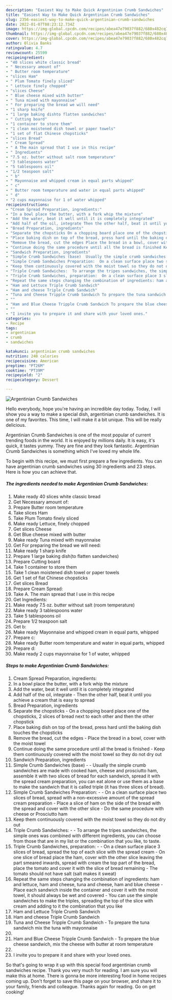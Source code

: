 ```yaml
---
description: "Easiest Way to Make Quick Argentinian Crumb Sandwiches"
title: "Easiest Way to Make Quick Argentinian Crumb Sandwiches"
slug: 2356-easiest-way-to-make-quick-argentinian-crumb-sandwiches
date: 2022-01-07T08:23:12.734Z
image: https://img-global.cpcdn.com/recipes/abea47e79037f882/680x482cq70/argentinian-crumb-sandwiches-recipe-main-photo.jpg
thumbnail: https://img-global.cpcdn.com/recipes/abea47e79037f882/680x482cq70/argentinian-crumb-sandwiches-recipe-main-photo.jpg
cover: https://img-global.cpcdn.com/recipes/abea47e79037f882/680x482cq70/argentinian-crumb-sandwiches-recipe-main-photo.jpg
author: Olivia Banks
ratingvalue: 4.7
reviewcount: 25599
recipeingredient:
- "40 slices white classic bread"
- " Necessary amount of"
- " Butter room temperature"
- "slices Ham"
- " Plum Tomato finely sliced"
- " Lettuce finely chopped"
- "slices Cheese"
- " Blue cheese mixed with butter"
- " Tuna mixed with mayonnaise"
- " For preparing the bread we will need"
- "1 sharp knife"
- "1 large baking dishto flatten sandwiches"
- " Cutting board"
- "1 container to store them"
- "1 clean moistened dish towel or paper towels"
- "1 set of flat Chinese chopsticks"
- "slices Bread"
- " Cream Spread"
- " A The main spread that I use in this recipe"
- " Ingredients"
- "7.5 oz. butter without salt room temperature"
- "3 tablespoons water"
- "5 tablespoons oil"
- "1/2 teaspoon salt"
- " b"
- " Mayonnaise and whipped cream in equal parts whipped"
- " c"
- " Butter room temperature and water in equal parts whipped"
- " d"
- "2 cups mayonnaise for 1 of water whipped"
recipeinstructions:
- "Cream Spread Preparation, ingredients:"
- "In a bowl place the butter, with a fork whip the mixture"
- "Add the water, beat it well until it is completely integrated"
- "Add half of the oil, integrate Then the other half, beat it until you achieve a cream that is easy to spread"
- "Bread Preparation, ingredients"
- "Separate the chopsticks On a chopping board place one of the chopsticks, 2 slices of bread next to each other and then the other chopstick"
- "Place baking dish on top of the bread, press hard until the baking dish touches the chopsticks"
- "Remove the bread, cut the edges Place the bread in a bowl, cover with the moist towel"
- "Continue doing the same procedure until all the bread is finished Keep them continuously covered with the moist towel so they do not dry out"
- "Sandwich Preparation, ingredients"
- "Simple Crumb Sandwiches (base)  Usually the simple crumb sandwiches are made with cooked ham, cheese and prosciutto ham, assemble it with two slices of bread for each sandwich, spread it with the spread cream preparation, you can eat alone or use them as a base to make the sandwich that it is called triple (it has three slices of bread)."
- "Simple Crumb Sandwiches Preparation:  On a clean surface place two slices of bread, spread with a non-excessive amount of the spread cream preparation Place a slice of ham on the side of the bread with the spread and cover with the other slice Do the same procedure with cheese or Prosciutto ham"
- "Keep them continuously covered with the moist towel so they do not dry out"
- "Triple Crumb Sandwiches:  To arrange the tripes sandwiches, the simple ones was combined with different ingredients, you can choose from those that are in my list or the combination that you like, to taste."
- "Triple Crumb Sandwiches, preparation:  On a clean surface place 3 slices of bread, spread the top of each slice with the spread cream On one slice of bread place the ham, cover with the other slice leaving the part smeared inwards, spread with cream the top part of the bread, place the tomato and cover it with the slice of bread remaining The tomato should not have salt (salt makes it sweat)"
- "Repeat the same steps changing the combination of ingredients: ham and lettuce, ham and cheese, tuna and cheese, ham and blue cheese Place each sandwich inside the container and cover it with the moist towel, it should always be wet and covered You can use the simple sandwiches to make the triples, spreading the top of the slice with cream and adding to it the combination that you like"
- "Ham and Lettuce Triple Crumb Sandwich"
- "Ham and cheese Triple Crumb Sandwich"
- "Tuna and Cheese Tripple Crumb Sandwich To prepare the tuna sandwich mix the tuna with mayonnaise"
- ""
- "Ham and Blue Cheese Tripple Crumb Sandwich To prepare the blue cheese sandwich, mix the cheese with butter at room temperature"
- ""
- "I invite you to prepare it and share with your loved ones."
categories:
- Recipe
tags:
- argentinian
- crumb
- sandwiches

katakunci: argentinian crumb sandwiches 
nutrition: 248 calories
recipecuisine: American
preptime: "PT26M"
cooktime: "PT39M"
recipeyield: "2"
recipecategory: Dessert

---
```



![Argentinian Crumb Sandwiches](https://img-global.cpcdn.com/recipes/abea47e79037f882/680x482cq70/argentinian-crumb-sandwiches-recipe-main-photo.jpg)

Hello everybody, hope you're having an incredible day today. Today, I will show you a way to make a special dish, argentinian crumb sandwiches. It is one of my favorites. This time, I will make it a bit unique. This will be really delicious.

Argentinian Crumb Sandwiches is one of the most popular of current trending foods in the world. It is enjoyed by millions daily. It is easy, it's quick, it tastes yummy. They are fine and they look fantastic. Argentinian Crumb Sandwiches is something which I've loved my whole life.




To begin with this recipe, we must first prepare a few ingredients. You can have argentinian crumb sandwiches using 30 ingredients and 23 steps. Here is how you can achieve that.

<!--inarticleads1-->

##### The ingredients needed to make Argentinian Crumb Sandwiches:

1. Make ready 40 slices white classic bread
1. Get  Necessary amount of:
1. Prepare  Butter room temperature
1. Take slices Ham
1. Take  Plum Tomato finely sliced
1. Make ready  Lettuce, finely chopped
1. Get slices Cheese
1. Get  Blue cheese mixed with butter
1. Make ready  Tuna mixed with mayonnaise
1. Get  For preparing the bread we will need:
1. Make ready 1 sharp knife
1. Prepare 1 large baking dish(to flatten sandwiches)
1. Prepare  Cutting board
1. Take 1 container to store them
1. Take 1 clean moistened dish towel or paper towels
1. Get 1 set of flat Chinese chopsticks
1. Get slices Bread
1. Prepare  Cream Spread:
1. Take  A. The main spread that I use in this recipe
1. Get  Ingredients:
1. Make ready 7.5 oz. butter without salt (room temperature)
1. Make ready 3 tablespoons water
1. Take 5 tablespoons oil
1. Prepare 1/2 teaspoon salt
1. Get  b:
1. Make ready  Mayonnaise and whipped cream in equal parts, whipped
1. Prepare  c:
1. Make ready  Butter room temperature and water in equal parts, whipped
1. Prepare  d:
1. Make ready 2 cups mayonnaise for 1 of water, whipped




<!--inarticleads2-->

##### Steps to make Argentinian Crumb Sandwiches:

1. Cream Spread Preparation, ingredients:
1. In a bowl place the butter, with a fork whip the mixture
1. Add the water, beat it well until it is completely integrated
1. Add half of the oil, integrate - Then the other half, beat it until you achieve a cream that is easy to spread
1. Bread Preparation, ingredients
1. Separate the chopsticks - On a chopping board place one of the chopsticks, 2 slices of bread next to each other and then the other chopstick
1. Place baking dish on top of the bread, press hard until the baking dish touches the chopsticks
1. Remove the bread, cut the edges - Place the bread in a bowl, cover with the moist towel
1. Continue doing the same procedure until all the bread is finished - Keep them continuously covered with the moist towel so they do not dry out
1. Sandwich Preparation, ingredients
1. Simple Crumb Sandwiches (base) -  - Usually the simple crumb sandwiches are made with cooked ham, cheese and prosciutto ham, assemble it with two slices of bread for each sandwich, spread it with the spread cream preparation, you can eat alone or use them as a base to make the sandwich that it is called triple (it has three slices of bread).
1. Simple Crumb Sandwiches Preparation: -  - On a clean surface place two slices of bread, spread with a non-excessive amount of the spread cream preparation - Place a slice of ham on the side of the bread with the spread and cover with the other slice - Do the same procedure with cheese or Prosciutto ham
1. Keep them continuously covered with the moist towel so they do not dry out
1. Triple Crumb Sandwiches: -  - To arrange the tripes sandwiches, the simple ones was combined with different ingredients, you can choose from those that are in my list or the combination that you like, to taste.
1. Triple Crumb Sandwiches, preparation: -  - On a clean surface place 3 slices of bread, spread the top of each slice with the spread cream - On one slice of bread place the ham, cover with the other slice leaving the part smeared inwards, spread with cream the top part of the bread, place the tomato and cover it with the slice of bread remaining - The tomato should not have salt (salt makes it sweat)
1. Repeat the same steps changing the combination of ingredients: ham and lettuce, ham and cheese, tuna and cheese, ham and blue cheese - Place each sandwich inside the container and cover it with the moist towel, it should always be wet and covered - You can use the simple sandwiches to make the triples, spreading the top of the slice with cream and adding to it the combination that you like
1. Ham and Lettuce Triple Crumb Sandwich
1. Ham and cheese Triple Crumb Sandwich
1. Tuna and Cheese Tripple Crumb Sandwich - To prepare the tuna sandwich mix the tuna with mayonnaise
1. 
1. Ham and Blue Cheese Tripple Crumb Sandwich - To prepare the blue cheese sandwich, mix the cheese with butter at room temperature
1. 
1. I invite you to prepare it and share with your loved ones.




So that's going to wrap it up with this special food argentinian crumb sandwiches recipe. Thank you very much for reading. I am sure you will make this at home. There is gonna be more interesting food in home recipes coming up. Don't forget to save this page on your browser, and share it to your family, friends and colleague. Thanks again for reading. Go on get cooking!
